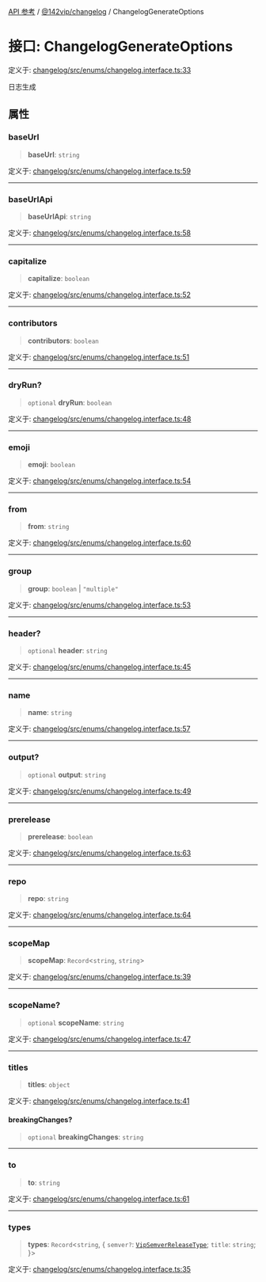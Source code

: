[API 参考](../../../index.md) / [@142vip/changelog](../index.md) / ChangelogGenerateOptions

# 接口: ChangelogGenerateOptions

定义于: [changelog/src/enums/changelog.interface.ts:33](https://github.com/142vip/core-x/blob/b6807ccf6c96718daee70c368eee9968a0b34d48/packages/changelog/src/enums/changelog.interface.ts#L33)

日志生成

## 属性

### baseUrl

> **baseUrl**: `string`

定义于: [changelog/src/enums/changelog.interface.ts:59](https://github.com/142vip/core-x/blob/b6807ccf6c96718daee70c368eee9968a0b34d48/packages/changelog/src/enums/changelog.interface.ts#L59)

***

### baseUrlApi

> **baseUrlApi**: `string`

定义于: [changelog/src/enums/changelog.interface.ts:58](https://github.com/142vip/core-x/blob/b6807ccf6c96718daee70c368eee9968a0b34d48/packages/changelog/src/enums/changelog.interface.ts#L58)

***

### capitalize

> **capitalize**: `boolean`

定义于: [changelog/src/enums/changelog.interface.ts:52](https://github.com/142vip/core-x/blob/b6807ccf6c96718daee70c368eee9968a0b34d48/packages/changelog/src/enums/changelog.interface.ts#L52)

***

### contributors

> **contributors**: `boolean`

定义于: [changelog/src/enums/changelog.interface.ts:51](https://github.com/142vip/core-x/blob/b6807ccf6c96718daee70c368eee9968a0b34d48/packages/changelog/src/enums/changelog.interface.ts#L51)

***

### dryRun?

> `optional` **dryRun**: `boolean`

定义于: [changelog/src/enums/changelog.interface.ts:48](https://github.com/142vip/core-x/blob/b6807ccf6c96718daee70c368eee9968a0b34d48/packages/changelog/src/enums/changelog.interface.ts#L48)

***

### emoji

> **emoji**: `boolean`

定义于: [changelog/src/enums/changelog.interface.ts:54](https://github.com/142vip/core-x/blob/b6807ccf6c96718daee70c368eee9968a0b34d48/packages/changelog/src/enums/changelog.interface.ts#L54)

***

### from

> **from**: `string`

定义于: [changelog/src/enums/changelog.interface.ts:60](https://github.com/142vip/core-x/blob/b6807ccf6c96718daee70c368eee9968a0b34d48/packages/changelog/src/enums/changelog.interface.ts#L60)

***

### group

> **group**: `boolean` \| `"multiple"`

定义于: [changelog/src/enums/changelog.interface.ts:53](https://github.com/142vip/core-x/blob/b6807ccf6c96718daee70c368eee9968a0b34d48/packages/changelog/src/enums/changelog.interface.ts#L53)

***

### header?

> `optional` **header**: `string`

定义于: [changelog/src/enums/changelog.interface.ts:45](https://github.com/142vip/core-x/blob/b6807ccf6c96718daee70c368eee9968a0b34d48/packages/changelog/src/enums/changelog.interface.ts#L45)

***

### name

> **name**: `string`

定义于: [changelog/src/enums/changelog.interface.ts:57](https://github.com/142vip/core-x/blob/b6807ccf6c96718daee70c368eee9968a0b34d48/packages/changelog/src/enums/changelog.interface.ts#L57)

***

### output?

> `optional` **output**: `string`

定义于: [changelog/src/enums/changelog.interface.ts:49](https://github.com/142vip/core-x/blob/b6807ccf6c96718daee70c368eee9968a0b34d48/packages/changelog/src/enums/changelog.interface.ts#L49)

***

### prerelease

> **prerelease**: `boolean`

定义于: [changelog/src/enums/changelog.interface.ts:63](https://github.com/142vip/core-x/blob/b6807ccf6c96718daee70c368eee9968a0b34d48/packages/changelog/src/enums/changelog.interface.ts#L63)

***

### repo

> **repo**: `string`

定义于: [changelog/src/enums/changelog.interface.ts:64](https://github.com/142vip/core-x/blob/b6807ccf6c96718daee70c368eee9968a0b34d48/packages/changelog/src/enums/changelog.interface.ts#L64)

***

### scopeMap

> **scopeMap**: `Record`\<`string`, `string`\>

定义于: [changelog/src/enums/changelog.interface.ts:39](https://github.com/142vip/core-x/blob/b6807ccf6c96718daee70c368eee9968a0b34d48/packages/changelog/src/enums/changelog.interface.ts#L39)

***

### scopeName?

> `optional` **scopeName**: `string`

定义于: [changelog/src/enums/changelog.interface.ts:47](https://github.com/142vip/core-x/blob/b6807ccf6c96718daee70c368eee9968a0b34d48/packages/changelog/src/enums/changelog.interface.ts#L47)

***

### titles

> **titles**: `object`

定义于: [changelog/src/enums/changelog.interface.ts:41](https://github.com/142vip/core-x/blob/b6807ccf6c96718daee70c368eee9968a0b34d48/packages/changelog/src/enums/changelog.interface.ts#L41)

#### breakingChanges?

> `optional` **breakingChanges**: `string`

***

### to

> **to**: `string`

定义于: [changelog/src/enums/changelog.interface.ts:61](https://github.com/142vip/core-x/blob/b6807ccf6c96718daee70c368eee9968a0b34d48/packages/changelog/src/enums/changelog.interface.ts#L61)

***

### types

> **types**: `Record`\<`string`, \{ `semver?`: [`VipSemverReleaseType`](../../utils/type-aliases/VipSemverReleaseType.md); `title`: `string`; \}\>

定义于: [changelog/src/enums/changelog.interface.ts:35](https://github.com/142vip/core-x/blob/b6807ccf6c96718daee70c368eee9968a0b34d48/packages/changelog/src/enums/changelog.interface.ts#L35)
